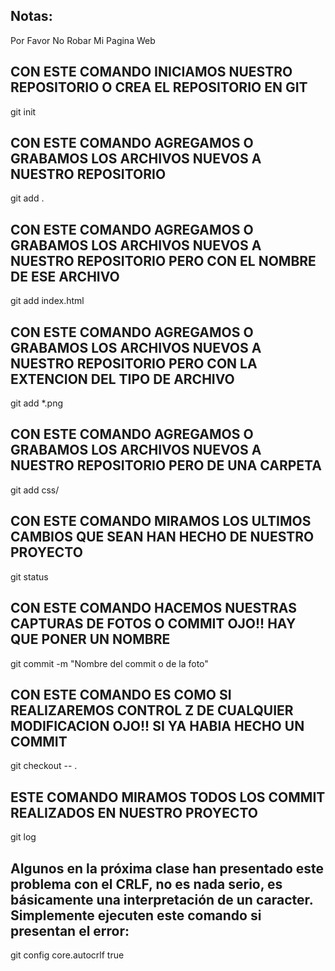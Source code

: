 ## Notas:

Por Favor No Robar Mi Pagina Web

## CON ESTE COMANDO INICIAMOS NUESTRO REPOSITORIO O CREA EL REPOSITORIO EN GIT

git init

## CON ESTE COMANDO AGREGAMOS O GRABAMOS LOS ARCHIVOS NUEVOS A NUESTRO REPOSITORIO

git add .

## CON ESTE COMANDO AGREGAMOS O GRABAMOS LOS ARCHIVOS NUEVOS A NUESTRO REPOSITORIO PERO CON EL NOMBRE DE ESE ARCHIVO

git add index.html

## CON ESTE COMANDO AGREGAMOS O GRABAMOS LOS ARCHIVOS NUEVOS A NUESTRO REPOSITORIO PERO CON LA EXTENCION DEL TIPO DE ARCHIVO

git add *.png

## CON ESTE COMANDO AGREGAMOS O GRABAMOS LOS ARCHIVOS NUEVOS A NUESTRO REPOSITORIO PERO DE UNA CARPETA

git add css/

## CON ESTE COMANDO MIRAMOS LOS ULTIMOS CAMBIOS QUE SEAN HAN HECHO DE NUESTRO PROYECTO

git status

## CON ESTE COMANDO HACEMOS NUESTRAS CAPTURAS DE FOTOS O COMMIT OJO!! HAY QUE PONER UN NOMBRE

git commit -m "Nombre del commit o de la foto"

## CON ESTE COMANDO ES COMO SI REALIZAREMOS CONTROL Z DE CUALQUIER MODIFICACION OJO!! SI YA HABIA HECHO UN COMMIT

git checkout -- .

## ESTE COMANDO MIRAMOS TODOS LOS COMMIT REALIZADOS EN NUESTRO PROYECTO

git log

## Algunos en la próxima clase han presentado este problema con el CRLF, no es nada serio, es básicamente una interpretación de un caracter. Simplemente ejecuten este comando si presentan el error:

git config core.autocrlf true

